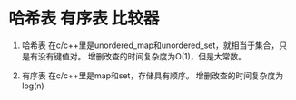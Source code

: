 # 哈希表 有序表 比较器

1. 哈希表
在c/c++里是unordered_map和unordered_set，就相当于集合，只是有没有键值对。
增删改查的时间复杂度为O(1)，但是大常数。

2. 有序表
在c/c++里是map和set，存储具有顺序。
增删改查的时间复杂度为log(n)

